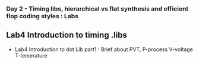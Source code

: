 ### Day 2 - Timing libs, hierarchical vs flat synthesis and efficient flop coding styles : Labs


## Lab4 Introduction to timing .libs

- Lab4 Introduction to dot Lib part1 : Brief about PVT, P-process V-voltage T-temerature 
